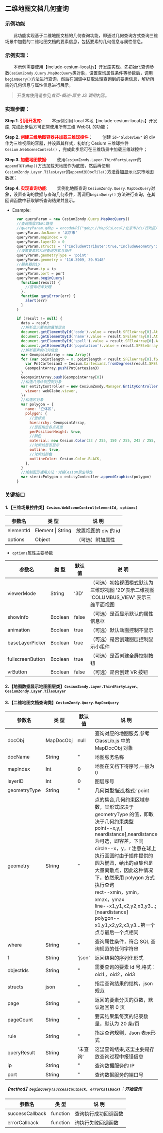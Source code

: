 ## 二维地图文档几何查询

### 示例功能

&ensp;&ensp;&ensp;&ensp;此功能实现基于二维地图文档的几何查询功能，即通过几何查询方式查询三维场景中加载的二维地图文档的要素信息，包括要素的几何信息与属性信息。

### 示例实现：

&ensp;&ensp;&ensp;&ensp;本示例需要使用【include-cesium-local.js】开发库实现。先初始化查询参数`CesiumZondy.Query.MapDocQuery`类对象，设置查询属性条件等参数后，调用`beginQuery()`方法进行查询，然后在回调中获取处理查询到的要素信息，解析所需的几何信息与属性信息进行展示。

> 开发库使用请参见*首页-概述-原生 JS 调用*内容。

### 实现步骤：

**Step 1. <font color=red>引用开发库</font>**:
&ensp;&ensp;&ensp;&ensp;本示例引用 local 本地【include-cesium-local.js】开发库, 完成此步后方可正常使用所有三维 WebGL 的功能；

**Step 2. <font color=red>创建三维地图容器并加载三维球控件</font>**：
&ensp;&ensp;&ensp;&ensp;创建 `id='GlobeView'` 的 div 作为三维视图的容器，并设置其样式，初始化 Cesium 三维球控件 `Cesium.WebSceneControl()` ，完成此步后可在三维场景中加载三维球控件；

**Step 3. <font color=red>加载地图数据</font>**:
&ensp;&ensp;&ensp;&ensp;使用`CesiumZondy.Layer.ThirdPartyLayer`的`appendTDTuMap()`方法加载天地图作为底图，然后再使用`CesiumZondy.Layer.TilesLayer`的`append2DDocTile()`方法叠加显示北京市地图数据；

**Step 4. <font color=red>实现查询功能</font>**:
&ensp;&ensp;&ensp;&ensp;实例化地图查询 `CesiumZondy.Query.MapDocQuery`对象，设置查询的数据与查询几何条件，再调用`beginQuery()` 方法进行查询，在其回调函数中获取解析查询结果并显示。

- Example:

  ```javascript
    var queryParam = new CesiumZondy.Query.MapDocQuery()
    //查询图层的URL路径
    //queryParam.gdbp = encodeURI("gdbp://MapGisLocal/北京市/ds/行政区/sfcls/北京市");
    queryParam.docName = '北京市'
    queryParam.mapIndex = 0
    queryParam.layerID = 0
    queryParam.structs = '{"IncludeAttribute":true,"IncludeGeometry":true,"IncludeWebGraphic":false}'
    //设置要素的几何查询方式与条件
    queryParam.geometryType = 'point'
    queryParam.geometry = '116.3909, 39.9148'
    //服务器的ip
    queryParam.ip = ip
    queryParam.port = port
    queryParam.beginQuery(
      function(result) {
        //查询结果处理
      },
      function quryError(err) {
        alert(err)
      }
    )
  ```

  ```javascript
    if (result != null) {
      data = result
      //解析显示要素的属性信息
      document.getElementById('code').value = result.SFEleArray[0].AttValue[2]
      document.getElementById('name').value = result.SFEleArray[0].AttValue[3]
      document.getElementById('spell').value = result.SFEleArray[0].AttValue[4]
      document.getElementById('population').value = result.SFEleArray[0].AttValue[40]
      //解析要素的几何信息
      var GeompointArray = new Array()
      for (var pointlength = 0; pointlength < result.SFEleArray[0].fGeom.RegGeom[0].Rings[0].Arcs[0].Dots.length; pointlength++) {
        var PntCartesian3 = Cesium.Cartesian3.fromDegrees(result.SFEleArray[0].fGeom.RegGeom[0].Rings[0].Arcs[0].Dots[pointlength].x, result.SFEleArray[0].fGeom.RegGeom[0].Rings[0].Arcs[0].Dots[pointlength].y, 10)
        GeompointArray.push(PntCartesian3)
      }
      GeompointArray.push(GeompointArray[0])
      //构造几何绘制控制对象
      var entityController = new CesiumZondy.Manager.EntityController({
        viewer: webGlobe.viewer,
      })
      //构造区对象
      var polygon = {
        name: '立体区',
        polygon: {
          //坐标点
          hierarchy: GeompointArray,
          //是否指定各点高度
          perPositionHeight: true,
          //颜色
          material: new Cesium.Color(33 / 255, 150 / 255, 243 / 255, 0.5),
          //轮廓线是否显示
          outline: true,
          //轮廓线颜色
          outlineColor: Cesium.Color.BLACK,
        },
      }
      //绘制图形通用方法：对接Cesium原生特性
      var stericPolygon = entityController.appendGraphics(polygon)
    }
  ```

### 关键接口

#### 1.【三维场景控件类】`Cesium.WebSceneControl(elementId, options)`

| 参数名    | 类 型             | 说 明                |
| --------- | ----------------- | -------------------- |
| elementId | Element \| String | 放置视图的 div 的 id |
| options   | Object            | （可选）附加属性     |

- `options`属性主要参数

| 参数名           | 类 型   | 默认值 | 说 明                                                                                  |
| ---------------- | ------- | ------ | -------------------------------------------------------------------------------------- |
| viewerMode       | String  | ‘3D’   | （可选）初始视图模式默认为三维球视图 '2D'表示二维视图 'COLUMBUS_VIEW' 表示三维平面视图 |
| showInfo         | Boolean | false  | （可选）是否显示默认的属性信息框                                                       |
| animation        | Boolean | true   | （可选）默认动画控制不显示                                                             |
| baseLayerPicker  | Boolean | true   | （可选）是否创建图层控制显示小组件                                                     |
| fullscreenButton | Boolean | true   | （可选）是否创建全屏控制按钮                                                           |
| vrButton         | Boolean | false  | （可选）是否创建 VR 按钮                                                               |

#### 2.【地图数据显示地图图层类】`CesiumZondy.Layer.ThirdPartyLayer`、`CesiumZondy.Layer.TilesLayer`

#### 3.【二维地图文档查询类】`CesiumZondy.Query.MapDocQuery`

| 参数名       | 类 型     | 默认值   | 说 明                                                                                                                                                                                                                                                                                                                                                                                                                           |
| ------------ | --------- | -------- | ------------------------------------------------------------------------------------------------------------------------------------------------------------------------------------------------------------------------------------------------------------------------------------------------------------------------------------------------------------------------------------------------------------------------------- |
| docObj       | MapDocObj | null     | 查询对应的地图服务,参考 ClassLib.js 中的 MapDocObj 对象                                                                                                                                                                                                                                                                                                                                                                         |
| docName      | String    | ''       | 地图服务名称                                                                                                                                                                                                                                                                                                                                                                                                                    |
| mapIndex     | Int       | 0        | 地图在文档下得序号,一般为 0                                                                                                                                                                                                                                                                                                                                                                                                     |
| layerID      | Int       | 0        | 图层序号                                                                                                                                                                                                                                                                                                                                                                                                                        |
| geometryType | String    | ''       | 几何类型描述,格式:'point                                                                                                                                                                                                                                                                                                                                                                                                        | circle | rect | line | polygon' |
| geometry     | String    | ''       | 点的集合,几何约束区域参数，其形式取决于 geometryType 的值，即取决于几何约束类型<br/>point--x,y,[ neardistance],neardistance 为可选，即容差，下同<br/>circle--x，y，r 注意在球上执行画圆时由于插件提供的圆为椭圆，给出的点集也是大量离散点，因此这种情况下，依然采用 polygon 方式执行查询<br/> rect--xmin，ymin，xmax，ymax <br/>line--x1,y1,x2,y2,x3,y3…;[neardistance]<br/>polygon--x1,y1,x2,y2,x3,y3…第一个点与最后一个点相同 |
| where        | String    | ''       | 查询属性条件，符合 SQL 查询规范的任何字符串                                                                                                                                                                                                                                                                                                                                                                                     |
| f            | String    | 'json'   | 返回结果的序列化形式                                                                                                                                                                                                                                                                                                                                                                                                            |
| objectIds    | String    | ''       | 需要查询的要素 Id 号,格式：oid1，oid2，oid3                                                                                                                                                                                                                                                                                                                                                                                     |
| structs      | json      | ''       | 指定查询结果的结构，json 规范                                                                                                                                                                                                                                                                                                                                                                                                   |
| page         | String    | ''       | 返回的要素分页的页数，默认返回第 0 页                                                                                                                                                                                                                                                                                                                                                                                           |
| pageCount    | String    | ''       | 要素结果集每页的记录数量，默认为 20 条/页                                                                                                                                                                                                                                                                                                                                                                                       |
| rule         | String    | ''       | 指定查询规则，Json 表示形式                                                                                                                                                                                                                                                                                                                                                                                                     |
| queryResult  | String    | '未查询' | 这里查询结果,这里主要是存放查询过程中报错信息                                                                                                                                                                                                                                                                                                                                                                                   |
| ip           | String    | ''       | 查询数据服务的 IP                                                                                                                                                                                                                                                                                                                                                                                                               |
| port         | String    | ''       | 查询数据服务的端口号                                                                                                                                                                                                                                                                                                                                                                                                            |

##### 【method】`beginQuery(successCallback, errorCallback)`：开始查询

| 参数名          | 类 型    | 说 明                |
| --------------- | -------- | -------------------- |
| successCallback | function | 查询执行成功回调函数 |
| errorCallback   | function | 询执行失败回调函数   |
